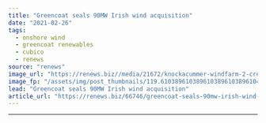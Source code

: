 ```yaml
---
title: "Greencoat seals 90MW Irish wind acquisition"
date: "2021-02-26"
tags: 
  - onshore wind
  - greencoat renewables
  - cubico
  - renews
source: "renews"
image_url: "https://renews.biz//media/21672/knockacummer-windfarm-2-credit-greencoat-renewables.jpg?mode=crop&width=770&heightratio=0.6103896103896103896103896104&slimmage=true"
image_fp: "/assets/img/post_thumbnails/119.6103896103896103896103896104&slimmage=true"
lead: "Greencoat seals 90MW Irish wind acquisition"
article_url: "https://renews.biz/66746/greencoat-seals-90mw-irish-wind-acquisition/"
---
```


---
